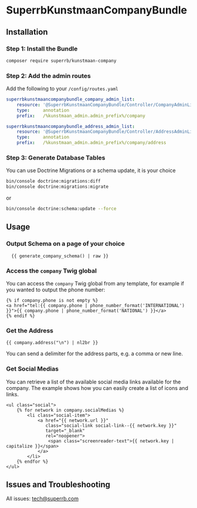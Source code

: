 # SuperrbKunstmaanCompanyBundle

## Installation

### Step 1: Install the Bundle

```bash
composer require superrb/kunstmaan-company
```

### Step 2: Add the admin routes

Add the following to your `/config/routes.yaml`

```yml
superrbkunstmaancompanybundle_company_admin_list:
    resource: '@SuperrbKunstmaanCompanyBundle/Controller/CompanyAdminListController.php'
    type:     annotation
    prefix:   /%kunstmaan_admin.admin_prefix%/company

superrbkunstmaancompanybundle_address_admin_list:
    resource: '@SuperrbKunstmaanCompanyBundle/Controller/AddressAdminListController.php'
    type:     annotation
    prefix:   /%kunstmaan_admin.admin_prefix%/company/address
```

### Step 3: Generate Database Tables

You can use Doctrine Migrations or a schema update, it is your choice

```bash
bin/console doctrine:migrations:diff
bin/console doctrine:migrations:migrate
```
or
```bash
bin/console doctrine:schema:update --force
```

## Usage

### Output Schema on a page of your choice

```twig
  {{ generate_company_schema() | raw }}
```

### Access the `company` Twig global

You can access the `company` Twig global from any template, for example if you wanted to output the phone number:
```twig
{% if company.phone is not empty %}
<a href="tel:{{ company.phone | phone_number_format('INTERNATIONAL') }}">{{ company.phone | phone_number_format('NATIONAL') }}</a>
{% endif %}
```

### Get the Address 
```twig
{{ company.address("\n") | nl2br }}
```
You can send a delimiter for the address parts, e.g. a comma or new line.

### Get Social Medias
You can retrieve a list of the available social media links available for the company. The example shows how you can easily create a list of icons and links.
```twig
<ul class="social">
    {% for network in company.socialMedias %}
        <li class="social-item">
            <a href="{{ network.url }}"
               class="social-link social-link--{{ network.key }}"
               target="_blank"
               rel="noopener">
                <span class="screenreader-text">{{ network.key | capitalize }}</span>
            </a>
        </li>
    {% endfor %}
</ul>
```

## Issues and Troubleshooting

All issues: tech@superrb.com

